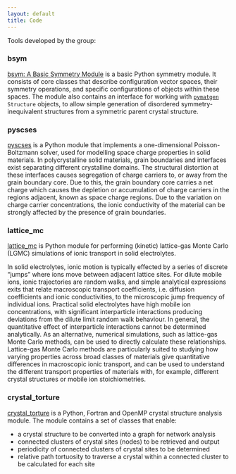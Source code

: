 ```yaml
---
layout: default
title: Code
---
```


Tools developed by the group:

### bsym

[bsym: A Basic Symmetry Module](https://github.com/bjmorgan/bsym) is a basic Python symmetry module. It consists of core classes that describe configuration vector spaces, their symmetry operations, and specific configurations of objects within these spaces. The module also contains an interface for working with [`pymatgen`](http://pymatgen.org) `Structure` objects, to allow simple generation of disordered symmetry-inequivalent structures from a symmetric parent crystal structure.

### pyscses
 
[pyscses](https://github.com/georgiewellock/PYSCSES) is a Python module that implements a one-dimensional Poisson-Boltzmann solver, used for modelling space charge properties in solid materials. 
In polycrystalline solid materials, grain boundaries and interfaces exist separating different crystalline domains. The structural distortion at these interfaces causes segregation of charge carriers to, or away from the grain boundary core. Due to this, the grain boundary core carries a net charge which causes the depletion or accumulation of charge carriers in the regions adjacent, known as space charge regions. Due to the variation on charge carrier concentrations, the ionic conductivity of the material can be strongly affected by the presence of grain boundaries.

### lattice_mc

[lattice_mc](https://github.com/bjmorgan/lattice_mc) is Python module for performing (kinetic) lattice-gas Monte Carlo (LGMC) simulations of ionic transport in solid electrolytes.

In solid electrolytes, ionic motion is typically effected by a series of discrete “jumps” where ions move between adjacent lattice sites. For dilute mobile ions, ionic trajectories are random walks, and simple analytical expressions exits that relate macroscopic transport coefficients, i.e. diffusion coefficients and ionic conductivities, to the microscopic jump frequency of individual ions. Practical solid electrolytes have high mobile ion concentrations, with significant interparticle interactions producing deviations from the dilute limit random walk behaviour. In general, the quantitative effect of interparticle interactions cannot be determined analytically. As an alternative, numerical simulations, such as lattice-gas Monte Carlo methods, can be used to directly calculate these relationships. Lattice-gas Monte Carlo methods are particularly suited to studying how varying properties across broad classes of materials give quantitative differences in macroscopic ionic transport, and can be used to understand the different transport properties of materials with, for example, different crystal structures or mobile ion stoichiometries.

### crystal_torture

[crystal_torture](https://github.com/connorourke/crystal_torture) is a Python, Fortran and OpenMP crystal structure analysis module. The module contains a set of classes that enable:

- a crystal structure to be converted into a graph for network analysis
- connected clusters of crystal sites (nodes) to be retrieved and output
- periodicity of connected clusters of crystal sites to be determined
- relative path tortuosity to traverse a crystal within a connected cluster to be calculated for each site
